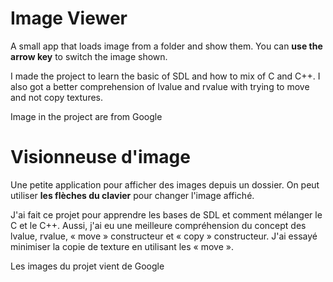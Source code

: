 # Image Viewer

A small app that loads image from a folder and show them. You can **use the arrow key** to switch the image shown.

I made the project to learn the basic of SDL and how to mix of C and C++. I also got a better comprehension of lvalue and rvalue with trying to move and not copy textures.

Image in the project are from Google

# Visionneuse d'image

Une petite application pour afficher des images depuis un dossier. On peut utiliser **les flèches du clavier** pour changer l'image affiché.

J'ai fait ce projet pour apprendre les bases de SDL et comment mélanger le C et le C++. Aussi, j'ai eu une meilleure compréhension du concept des lvalue, rvalue, « move » constructeur et « copy » constructeur. J'ai essayé minimiser la copie de texture en utilisant les « move ».

Les images du projet vient de  Google
